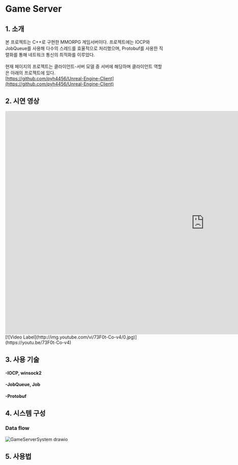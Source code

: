 # Game Server
## 1. 소개
본 프로젝트는 C++로 구현한 MMORPG 게임서버이다. 프로젝트에는 IOCP와 JobQueue를 사용해 다수의 스레드를 효율적으로 처리했으며, Protobuf를 사용한 직렬화를 통해 네트워크 통신의 최적화를 이루었다.<br><br>
현재 페이지의 프로젝트는 클라이언트-서버 모델 중 서버에 해당하며 클라이언트 역할은 아래의 프로젝트에 있다.<br>
[https://github.com/pyh4456/Unreal-Engine-Client](https://github.com/pyh4456/Unreal-Engine-Client)<br>

## 2. 시연 영상
<iframe width="1250" height="703" src="https://www.youtube.com/embed/73F0t-Co-v4" title="MMO Server 테스트" frameborder="0" allow="accelerometer; autoplay; clipboard-write; encrypted-media; gyroscope; picture-in-picture; web-share" referrerpolicy="strict-origin-when-cross-origin" allowfullscreen></iframe>
[![Video Label](http://img.youtube.com/vi/73F0t-Co-v4/0.jpg)](https://youtu.be/73F0t-Co-v4)

## 3. 사용 기술
#### -IOCP, winsock2
#### -JobQueue, Job
#### -Protobuf

## 4. 시스템 구성
### Data flow
![GameServerSystem drawio](https://github.com/pyh4456/GameServer/assets/62279820/98846dba-c8e3-45ab-b90f-482726341934)

## 5. 사용법
